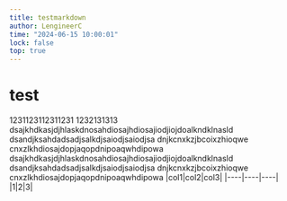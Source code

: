 ```yaml
---
title: testmarkdown
author: LengineerC
time: "2024-06-15 10:00:01"
lock: false
top: true
---
```


# test
1231123112311231
1232131313
dsajkhdkasjdjhlaskdnosahdiosajhdiosajiodjiojdoalkndklnasld
dsandjksahdadsadjsalkdjsaiodjsaiodjsa
dnjkcnxkzjbcoixzhioqwe
cnxzlkhdiosajdopjaqopdnipoaqwhdipowa
dsajkhdkasjdjhlaskdnosahdiosajhdiosajiodjiojdoalkndklnasld
dsandjksahdadsadjsalkdjsaiodjsaiodjsa
dnjkcnxkzjbcoixzhioqwe
cnxzlkhdiosajdopjaqopdnipoaqwhdipowa
|col1|col2|col3|
|----|----|----|
|1|2|3|

```cpp
